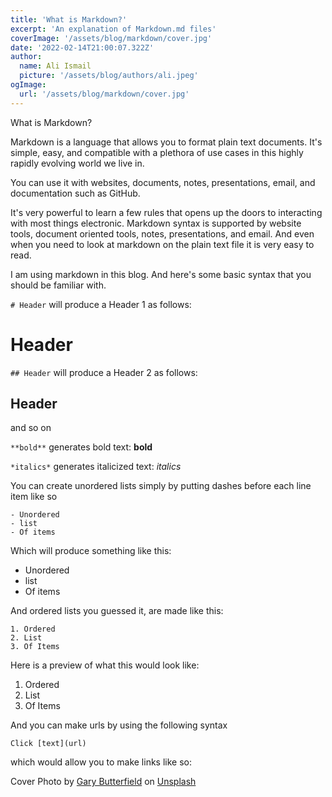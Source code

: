 ```yaml
---
title: 'What is Markdown?'
excerpt: 'An explanation of Markdown.md files'
coverImage: '/assets/blog/markdown/cover.jpg'
date: '2022-02-14T21:00:07.322Z'
author:
  name: Ali Ismail
  picture: '/assets/blog/authors/ali.jpeg'
ogImage:
  url: '/assets/blog/markdown/cover.jpg'
---
```

What is Markdown?

Markdown is a language that allows you to format plain text documents. It's simple, easy, and compatible with a plethora of use cases in this highly rapidly evolving world we live in.

You can use it with websites, documents, notes, presentations, email, and documentation such as GitHub. 

It's very powerful to learn a few rules that opens up the doors to interacting with most things electronic. Markdown syntax is supported by website tools, document oriented tools, notes, presentations, and email. And even when you need to look at markdown on the plain text file it is very easy to read.


I am using markdown in this blog. And here's some basic syntax that you should be familiar with.

`# Header` will produce a Header 1 as follows: 

# Header

`## Header` will produce a Header 2 as follows: 

## Header

and so on

`**bold**` generates bold text: **bold**

`*italics*` generates italicized text: *italics*

You can create unordered lists simply by putting dashes before each line item like so

```
- Unordered
- list
- Of items
```

Which will produce something like this: 
 - Unordered
 - list
 - Of items

And ordered lists you guessed it, are made like this:
```
1. Ordered
2. List
3. Of Items
```

Here is a preview of what this would look like:

 1. Ordered
 2. List
 3. Of Items

And you can make urls by using the following syntax
```
Click [text](url)
```
which would allow you to make links like so:

Cover Photo by [Gary Butterfield](https://unsplash.com/@garybpt?utm_source=unsplash&utm_medium=referral&utm_content=creditCopyText) on [Unsplash](https://unsplash.com/?utm_source=unsplash&utm_medium=referral&utm_content=creditCopyText)
  